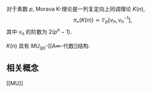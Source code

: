 
对于素数 $p$, Morava K-理论是一列复定向上同调理论 $K(n)$,
$$
\pi_\bullet(K(n))\simeq\mathbb F_p[v_n,v_n^{-1}],
$$
其中 $v_n$ 的阶数为 $2(p^n-1)$.

$K(n)$ 具有 $MU_{(p)}$-[[A∞-代数]]结构.
## 相关概念

[[MU]]